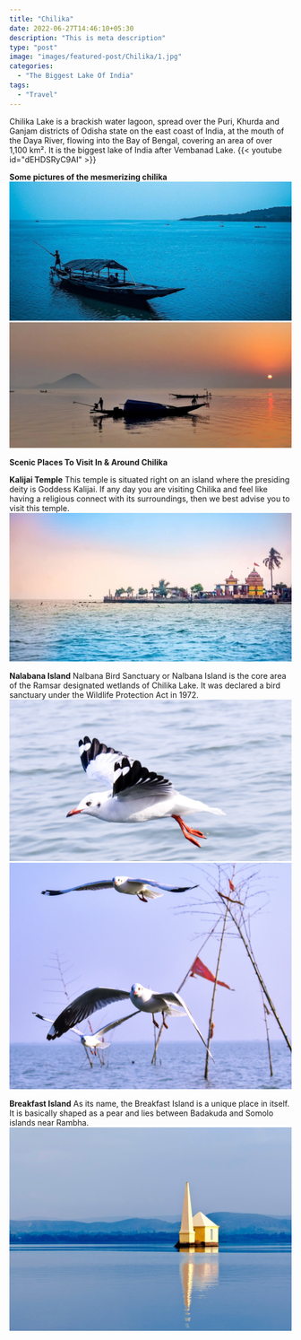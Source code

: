 ```yaml
---
title: "Chilika"
date: 2022-06-27T14:46:10+05:30
description: "This is meta description"
type: "post"
image: "images/featured-post/Chilika/1.jpg" 
categories:
  - "The Biggest Lake Of India"
tags:
  - "Travel"
---
```


Chilika Lake is a brackish water lagoon, spread over the Puri, Khurda and Ganjam districts of Odisha state on the east coast of India, at the mouth of the Daya River, flowing into the Bay of Bengal, covering an area of over 1,100 km². It is the biggest lake of India after Vembanad Lake.
{{< youtube id="dEHDSRyC9AI" >}}

**Some pictures of the mesmerizing chilika**
![](../../images/featured-post/Chilika/6.jpg)
![](../../images/featured-post/Chilika/7.jpg)

**Scenic Places To Visit In & Around Chilika**

**Kalijai Temple**
This temple is situated right on an island where the presiding deity is Goddess Kalijai. If any day you are visiting Chilika and feel like having a religious connect with its surroundings, then we best advise you to visit this temple.
![](../../images/featured-post/Chilika/8.jpg)

**Nalabana Island**
Nalbana Bird Sanctuary or Nalbana Island is the core area of the Ramsar designated wetlands of Chilika Lake. It was declared a bird sanctuary under the Wildlife Protection Act in 1972.
![](../../images/featured-post/Chilika/3.jpg)
![](../../images/featured-post/Chilika/4.jpg)

**Breakfast Island**
As its name, the Breakfast Island is a unique place in itself. It is basically shaped as a pear and lies between Badakuda and Somolo islands near Rambha.
![](../../images/featured-post/Chilika/5.jpg)





